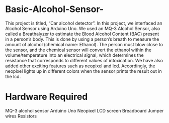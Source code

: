 # Basic-Alcohol-Sensor-

This project is titled, “Car alcohol detector”. In this project, we interfaced an Alcohol Sensor using Arduino Uno. We used an MQ-3 Alcohol Sensor, also called a Breathalyzer to estimate the Blood Alcohol Content (BAC) present in a person’s body. This is done by using a person’s breath to measure the amount of alcohol (chemical name: Ethanol).  The person must blow close to the sensor,  and the chemical sensor will convert the ethanol within the volume/temperature into an electrical signal, which determines the resistance that corresponds to different values of intoxication. 
We have also added other exciting features such as neopixel and lcd. Accordingly, the neopixel lights up in different colors when the sensor prints the result out in the lcd. 

# Hardware Required
MQ-3 alcohol sensor 
Arduino Uno
Neopixel
LCD screen 
Breadboard 
Jumper wires
Resistors 

